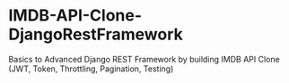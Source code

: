 # IMDB-API-Clone-DjangoRestFramework

Basics to Advanced Django REST Framework by building IMDB API Clone (JWT, Token, Throttling, Pagination, Testing)
